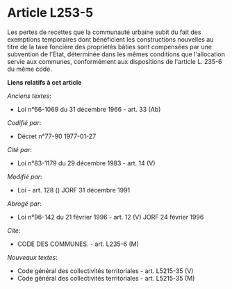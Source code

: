 # Article L253-5

Les pertes de recettes que la communauté urbaine subit du fait des exemptions temporaires dont bénéficient les constructions
nouvelles au titre de la taxe foncière des propriétés bâties sont compensées par une subvention de l'Etat, déterminée dans
les mêmes conditions que l'allocation servie aux communes, conformément aux dispositions de l'article L. 235-6 du même code.

**Liens relatifs à cet article**

_Anciens textes_:

  - Loi n°66-1069 du 31 décembre 1966 - art. 33 (Ab)

_Codifié par_:

  - Décret n°77-90 1977-01-27

_Cité par_:

  - Loi n°83-1179 du 29 décembre 1983 - art. 14 (V)

_Modifié par_:

  - Loi - art. 128 () JORF 31 décembre 1991

_Abrogé par_:

  - Loi n°96-142 du 21 février 1996 - art. 12 (V) JORF 24 février 1996

_Cite_:

  - CODE DES COMMUNES. - art. L235-6 (M)

_Nouveaux textes_:

  - Code général des collectivités territoriales - art. L5215-35 (V)
  - Code général des collectivités territoriales - art. L5215-35 (M)
